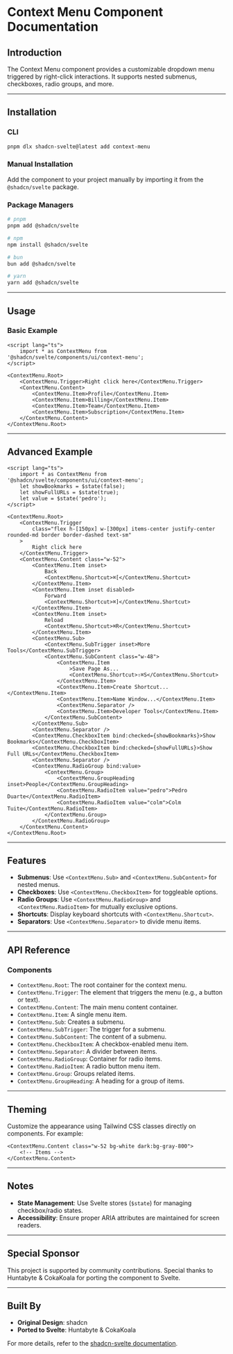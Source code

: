# Context Menu Component Documentation

## Introduction

The Context Menu component provides a customizable dropdown menu triggered by right-click interactions. It supports nested submenus, checkboxes, radio groups, and more.

---

## Installation

### CLI

```bash
pnpm dlx shadcn-svelte@latest add context-menu
```

### Manual Installation

Add the component to your project manually by importing it from the `@shadcn/svelte` package.

### Package Managers

```bash
# pnpm
pnpm add @shadcn/svelte

# npm
npm install @shadcn/svelte

# bun
bun add @shadcn/svelte

# yarn
yarn add @shadcn/svelte
```

---

## Usage

### Basic Example

```svelte
<script lang="ts">
	import * as ContextMenu from '@shadcn/svelte/components/ui/context-menu';
</script>

<ContextMenu.Root>
	<ContextMenu.Trigger>Right click here</ContextMenu.Trigger>
	<ContextMenu.Content>
		<ContextMenu.Item>Profile</ContextMenu.Item>
		<ContextMenu.Item>Billing</ContextMenu.Item>
		<ContextMenu.Item>Team</ContextMenu.Item>
		<ContextMenu.Item>Subscription</ContextMenu.Item>
	</ContextMenu.Content>
</ContextMenu.Root>
```

---

## Advanced Example

```svelte
<script lang="ts">
	import * as ContextMenu from '@shadcn/svelte/components/ui/context-menu';
	let showBookmarks = $state(false);
	let showFullURLs = $state(true);
	let value = $state('pedro');
</script>

<ContextMenu.Root>
	<ContextMenu.Trigger
		class="flex h-[150px] w-[300px] items-center justify-center rounded-md border border-dashed text-sm"
	>
		Right click here
	</ContextMenu.Trigger>
	<ContextMenu.Content class="w-52">
		<ContextMenu.Item inset>
			Back
			<ContextMenu.Shortcut>⌘[</ContextMenu.Shortcut>
		</ContextMenu.Item>
		<ContextMenu.Item inset disabled>
			Forward
			<ContextMenu.Shortcut>⌘]</ContextMenu.Shortcut>
		</ContextMenu.Item>
		<ContextMenu.Item inset>
			Reload
			<ContextMenu.Shortcut>⌘R</ContextMenu.Shortcut>
		</ContextMenu.Item>
		<ContextMenu.Sub>
			<ContextMenu.SubTrigger inset>More Tools</ContextMenu.SubTrigger>
			<ContextMenu.SubContent class="w-48">
				<ContextMenu.Item
					>Save Page As...
					<ContextMenu.Shortcut>⇧⌘S</ContextMenu.Shortcut>
				</ContextMenu.Item>
				<ContextMenu.Item>Create Shortcut...</ContextMenu.Item>
				<ContextMenu.Item>Name Window...</ContextMenu.Item>
				<ContextMenu.Separator />
				<ContextMenu.Item>Developer Tools</ContextMenu.Item>
			</ContextMenu.SubContent>
		</ContextMenu.Sub>
		<ContextMenu.Separator />
		<ContextMenu.CheckboxItem bind:checked={showBookmarks}>Show Bookmarks</ContextMenu.CheckboxItem>
		<ContextMenu.CheckboxItem bind:checked={showFullURLs}>Show Full URLs</ContextMenu.CheckboxItem>
		<ContextMenu.Separator />
		<ContextMenu.RadioGroup bind:value>
			<ContextMenu.Group>
				<ContextMenu.GroupHeading inset>People</ContextMenu.GroupHeading>
				<ContextMenu.RadioItem value="pedro">Pedro Duarte</ContextMenu.RadioItem>
				<ContextMenu.RadioItem value="colm">Colm Tuite</ContextMenu.RadioItem>
			</ContextMenu.Group>
		</ContextMenu.RadioGroup>
	</ContextMenu.Content>
</ContextMenu.Root>
```

---

## Features

- **Submenus**: Use `<ContextMenu.Sub>` and `<ContextMenu.SubContent>` for nested menus.
- **Checkboxes**: Use `<ContextMenu.CheckboxItem>` for toggleable options.
- **Radio Groups**: Use `<ContextMenu.RadioGroup>` and `<ContextMenu.RadioItem>` for mutually exclusive options.
- **Shortcuts**: Display keyboard shortcuts with `<ContextMenu.Shortcut>`.
- **Separators**: Use `<ContextMenu.Separator>` to divide menu items.

---

## API Reference

### Components

- `ContextMenu.Root`: The root container for the context menu.
- `ContextMenu.Trigger`: The element that triggers the menu (e.g., a button or text).
- `ContextMenu.Content`: The main menu content container.
- `ContextMenu.Item`: A single menu item.
- `ContextMenu.Sub`: Creates a submenu.
- `ContextMenu.SubTrigger`: The trigger for a submenu.
- `ContextMenu.SubContent`: The content of a submenu.
- `ContextMenu.CheckboxItem`: A checkbox-enabled menu item.
- `ContextMenu.Separator`: A divider between items.
- `ContextMenu.RadioGroup`: Container for radio items.
- `ContextMenu.RadioItem`: A radio button menu item.
- `ContextMenu.Group`: Groups related items.
- `ContextMenu.GroupHeading`: A heading for a group of items.

---

## Theming

Customize the appearance using Tailwind CSS classes directly on components. For example:

```svelte
<ContextMenu.Content class="w-52 bg-white dark:bg-gray-800">
	<!-- Items -->
</ContextMenu.Content>
```

---

## Notes

- **State Management**: Use Svelte stores (`$state`) for managing checkbox/radio states.
- **Accessibility**: Ensure proper ARIA attributes are maintained for screen readers.

---

## Special Sponsor

This project is supported by community contributions. Special thanks to Huntabyte & CokaKoala for porting the component to Svelte.

---

## Built By

- **Original Design**: shadcn
- **Ported to Svelte**: Huntabyte & CokaKoala

For more details, refer to the [shadcn-svelte documentation](https://ui.shadcn.com).
